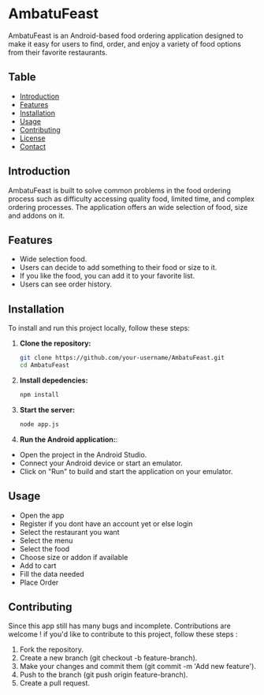 
# AmbatuFeast


AmbatuFeast is an Android-based food ordering application designed to make it easy for users to find, order, and enjoy a variety of food options from their favorite restaurants.

## Table
- [Introduction](#introduction)
- [Features](#features)
- [Installation](#installation)
- [Usage](#usage)
- [Contributing](#contributing)
- [License](#license)
- [Contact](#contact)

## Introduction
AmbatuFeast is built to solve common problems in the food ordering process such as difficulty accessing quality food, limited time, and complex ordering processes. The application offers an wide selection of food, size and addons on it.

## Features
-   Wide selection food.
-   Users can decide to add something to their food or size to it.
-   If you like the food, you can add it to your favorite list.
-   Users can see order history.


## Installation
To install and run this project locally, follow these steps:
1. **Clone the repository:**
    ```bash
   git clone https://github.com/your-username/AmbatuFeast.git
   cd AmbatuFeast
   ```

2. **Install depedencies:**
    ```bash
    npm install
    ```
3. **Start the server:**
    ```bash
    node app.js
    ```
4. **Run the Android application:**:
-   Open the project in the Android Studio.
-   Connect your Android device or start an emulator.
-   Click on "Run" to build and start the application on your emulator.

## Usage
-   Open the app
-   Register if you dont have an account yet or else login
-   Select the restaurant you want
-   Select the menu
-   Select the food
-   Choose size or addon if available
-   Add to cart
-   Fill the data needed
-   Place Order

## Contributing
Since this app still has many bugs and incomplete. Contributions are welcome ! if you'd like to contribute to this project, follow these steps :

1.  Fork the repository.
2. Create a new branch (git checkout -b feature-branch).
3. Make your changes and commit them (git commit -m 'Add new feature').
4. Push to the branch (git push origin feature-branch).
5. Create a pull request.






